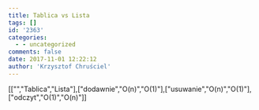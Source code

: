 ```yaml
---
title: Tablica vs Lista
tags: []
id: '2363'
categories:
  - - uncategorized
comments: false
date: 2017-11-01 12:22:12
author: 'Krzysztof Chruściel'
---
```


\[\["","Tablica","Lista"\],\["dodawnie","O(n)","O(1)"\],\["usuwanie","O(n)","O(1)"\],\["odczyt","O(1)","O(n)"\]\]